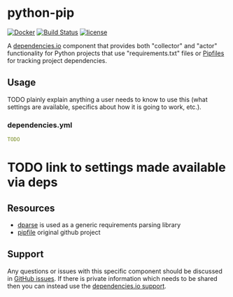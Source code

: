 # python-pip

[![Docker](https://img.shields.io/badge/dockerhub-python--pip-22B8EB.svg)](https://hub.docker.com/r/dependencies/python-pip/)
[![Build Status](https://travis-ci.org/dependencies-io/python-pip.svg?branch=master)](https://travis-ci.org/dependencies-io/python-pip)
[![license](https://img.shields.io/github/license/dependencies-io/python-pip.svg)](https://github.com/dependencies-io/python-pip/blob/master/LICENSE)

A [dependencies.io](https://www.dependencies.io) component that provides both "collector" and "actor" functionality
for Python projects that use "requirements.txt" files or [Pipfiles](https://github.com/pypa/pipfile) for tracking
project dependencies.

## Usage

TODO plainly explain anything a user needs to know to use this (what settings
are available, specifics about how it is going to work, etc.).

### dependencies.yml

```yml
TODO
```

# TODO link to settings made available via deps

## Resources

- [dparse](https://github.com/pyupio/dparse) is used as a generic requirements parsing library
- [pipfile](https://github.com/pypa/pipfile) original github project


## Support

Any questions or issues with this specific component should be discussed in [GitHub
 issues](https://github.com/dependencies-io/python-pip/issues).
 If there is private information which needs to be shared then you can instead
 use the [dependencies.io support](https://app.dependencies.io/support).
